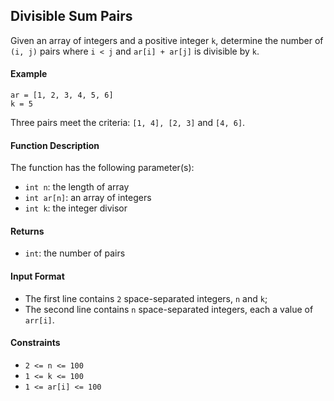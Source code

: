 ## Divisible Sum Pairs

Given an array of integers and a positive integer `k`, determine the number of `(i, j)` pairs where `i < j` and `ar[i] + ar[j]` is divisible by `k`.

#### Example

```
ar = [1, 2, 3, 4, 5, 6]
k = 5
```

Three pairs meet the criteria: `[1, 4], [2, 3]` and `[4, 6]`.

#### Function Description

The function has the following parameter(s):

- `int n`: the length of array
- `int ar[n]`: an array of integers
- `int k`: the integer divisor

#### Returns

- `int`: the number of pairs

#### Input Format

- The first line contains `2` space-separated integers, `n` and `k`;
- The second line contains `n` space-separated integers, each a value of `arr[i]`.

#### Constraints

- `2 <= n <= 100`
- `1 <= k <= 100`
- `1 <= ar[i] <= 100`
